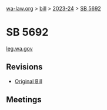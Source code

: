 [wa-law.org](/) > [bill](/bill/) > [2023-24](/bill/2023-24/) > [SB 5692](/bill/2023-24/sb/5692/)

# SB 5692
[leg.wa.gov](https://app.leg.wa.gov/billsummary?BillNumber=5692&Year=2023&Initiative=false)

## Revisions
* [Original Bill](1/)

## Meetings